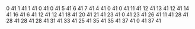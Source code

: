 0 41
1 41
1 41
0 41
0 41
5 41
6 41
7 41
4 41
0 41
0 41
11 41
12 41
13 41
12 41
14 41
16 41
6 41
12 41
12 41
18 41
20 41
21 41
23 41
0 41
23 41
26 41
11 41
28 41
28 41
28 41
28 41
31 41
33 41
25 41
35 41
35 41
37 41
0 41
37 41
